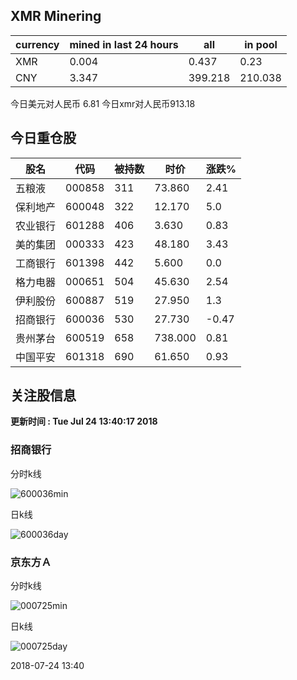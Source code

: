 ## XMR Minering

|currency|mined in last 24 hours|all|in pool|
|---|---|---|---|
|XMR|0.004|0.437|0.23|
|CNY|3.347|399.218|210.038|

今日美元对人民币 6.81	今日xmr对人民币913.18


## 今日重仓股 

|股名|代码|被持数|时价|涨跌%|
|---|---|---|---|---|
|五粮液|000858|311|73.860|2.41|
|保利地产|600048|322|12.170|5.0|
|农业银行|601288|406|3.630|0.83|
|美的集团|000333|423|48.180|3.43|
|工商银行|601398|442|5.600|0.0|
|格力电器|000651|504|45.630|2.54|
|伊利股份|600887|519|27.950|1.3|
|招商银行|600036|530|27.730|-0.47|
|贵州茅台|600519|658|738.000|0.81|
|中国平安|601318|690|61.650|0.93|

## 关注股信息
**更新时间 : Tue Jul 24 13:40:17 2018**
### 招商银行 
分时k线

![600036min](http://image.sinajs.cn/newchart/min/n/sh600036.gif)

日k线

![600036day](http://image.sinajs.cn/newchart/daily/n/sh600036.gif)

### 京东方Ａ 
分时k线

![000725min](http://image.sinajs.cn/newchart/min/n/sz000725.gif)

日k线

![000725day](http://image.sinajs.cn/newchart/daily/n/sz000725.gif)

2018-07-24 13:40